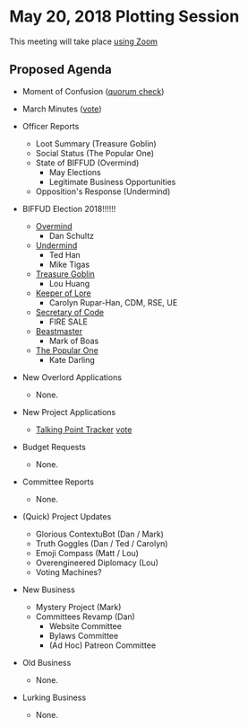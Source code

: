 # May 20, 2018 Plotting Session

This meeting will take place [using Zoom](https://zoom.us/j/5075726827)

## Proposed Agenda

- Moment of Confusion ([quorum check](https://doodle.com/poll/epxrni4h5qpkmeki))

- March Minutes ([vote](https://doodle.com/poll/i6c4x62emw4c2uk8))

- Officer Reports
    + Loot Summary (Treasure Goblin)
    + Social Status (The Popular One)
    + State of BIFFUD (Overmind)
        * May Elections
        * Legitimate Business Opportunities
    + Opposition's Response (Undermind)

- BIFFUD Election 2018!!!!!!
    + [Overmind](https://doodle.com/poll/4tinpbw9hv7vrqfd)
        - Dan Schultz
    + [Undermind](https://doodle.com/poll/czud2rhpnv7pcvi5)
        - Ted Han
        - Mike Tigas
    + [Treasure Goblin](https://doodle.com/poll/cbkh4c27d6hgh6qz)
        - Lou Huang
    + [Keeper of Lore](https://doodle.com/poll/n2hi7k6r5nqyrsy9)
        - Carolyn Rupar-Han, CDM, RSE, UE
    + [Secretary of Code](https://doodle.com/poll/m2tkmyqmnvut7pa4)
        - FIRE SALE
    + [Beastmaster](https://doodle.com/poll/qtcwupzp2mrm63ux)
        - Mark of Boas
    + [The Popular One](https://doodle.com/poll/9nc6gmbz4iqzn9cx)
        - Kate Darling
    

- New Overlord Applications
    + None.

- New Project Applications
    + [Talking Point Tracker](https://github.com/BadIdeaFactory/corporate/issues/68) [vote](https://doodle.com/poll/tktcstvphbkmsv2y)

- Budget Requests
    + None.

- Committee Reports
    + None.

- (Quick) Project Updates
    + Glorious ContextuBot (Dan / Mark)
    + Truth Goggles (Dan / Ted / Carolyn)
    + Emoji Compass (Matt / Lou)
    + Overengineered Diplomacy (Lou)
    + Voting Machines?


- New Business
    + Mystery Project (Mark)
    + Committees Revamp (Dan)
        * Website Committee
        * Bylaws Committee
        * (Ad Hoc) Patreon Committee

- Old Business
    + None.

- Lurking Business
    + None.
